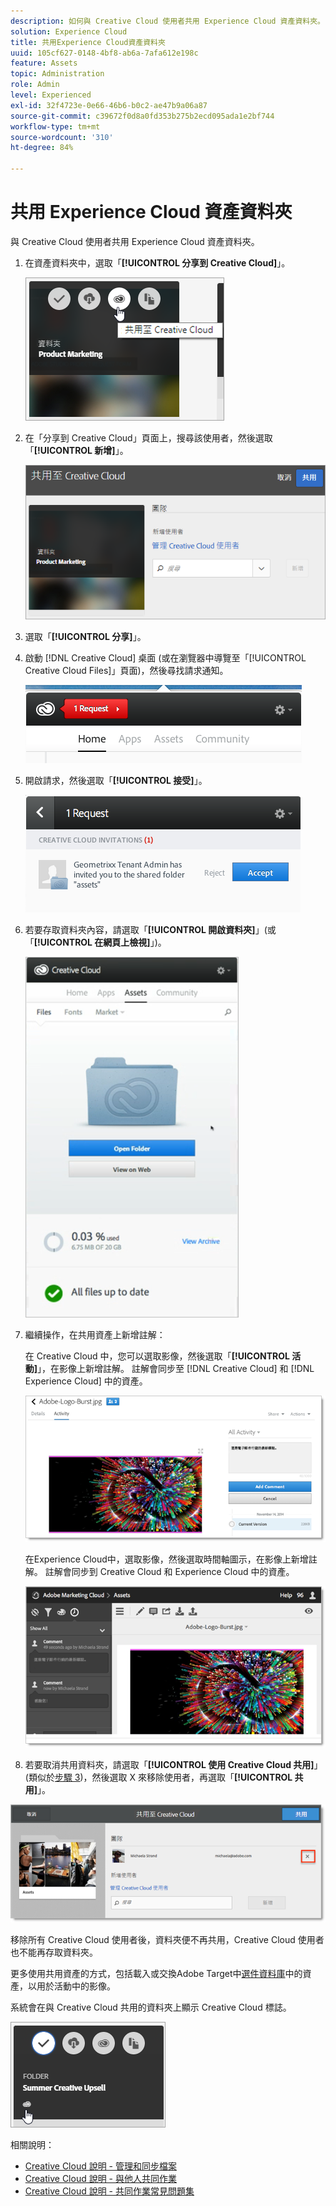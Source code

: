 ```yaml
---
description: 如何與 Creative Cloud 使用者共用 Experience Cloud 資產資料夾。
solution: Experience Cloud
title: 共用Experience Cloud資產資料夾
uuid: 105cf627-0148-4bf8-ab6a-7afa612e198c
feature: Assets
topic: Administration
role: Admin
level: Experienced
exl-id: 32f4723e-0e66-46b6-b0c2-ae47b9a06a87
source-git-commit: c39672f0d8a0fd353b275b2ecd095ada1e2bf744
workflow-type: tm+mt
source-wordcount: '310'
ht-degree: 84%

---
```


# 共用 Experience Cloud 資產資料夾

與 Creative Cloud 使用者共用 Experience Cloud 資產資料夾。

1. 在資產資料夾中，選取「**[!UICONTROL 分享到 Creative Cloud]**」。

   ![分享到 Creative Cloud](../../assets/asset-share-cc.png)
1. 在「分享到 Creative Cloud」頁面上，搜尋該使用者，然後選取「**[!UICONTROL 新增]**」。

   ![新增 Creative Cloud 使用者](../../assets/asset-share-cc-page.png)

1. 選取「**[!UICONTROL 分享]**」。
1. 啟動 [!DNL Creative Cloud] 桌面 (或在瀏覽器中導覽至「[!UICONTROL Creative Cloud Files]」頁面)，然後尋找請求通知。

   ![請求通知](../../assets/cc_share_request.png)
1. 開啟請求，然後選取「**[!UICONTROL 接受]**」。

   ![接受請求](../../assets/cc_share_accept.png)
1. 若要存取資料夾內容，請選取「**[!UICONTROL 開啟資料夾]**」(或「**[!UICONTROL 在網頁上檢視]**」)。

   ![在網頁上檢視](../../assets/creative_cloud_open_folder.png)
1. 繼續操作，在共用資產上新增註解：

   在 Creative Cloud 中，您可以選取影像，然後選取「**[!UICONTROL 活動]**」，在影像上新增註解。 註解會同步至 [!DNL Creative Cloud] 和 [!DNL Experience Cloud] 中的資產。

   ![在影像上新增註解](../../assets/asset_comment_cc.png)

   在Experience Cloud中，選取影像，然後選取時間軸圖示，在影像上新增註解。 註解會同步到 Creative Cloud 和 Experience Cloud 中的資產。

   ![在影像上新增註解](../../assets/asset_comment_mac.png)

1. 若要取消共用資料夾，請選取「**[!UICONTROL 使用 Creative Cloud 共用]**」(類似於[步驟 3](share.md))，然後選取 X 來移除使用者，再選取「**[!UICONTROL 共用]**」。

![取消共用資料夾](../../assets/asset_remove_user.png)

移除所有 Creative Cloud 使用者後，資料夾便不再共用，Creative Cloud 使用者也不能再存取資料夾。

更多使用共用資產的方式，包括載入或交換Adobe Target中[選件資料庫](https://experienceleague.adobe.com/docs/target/using/experiences/offers/manage-content.html)中的資產，以用於活動中的影像。

系統會在與 Creative Cloud 共用的資料夾上顯示 Creative Cloud 標誌。

![資料夾上的 Creative Cloud 標誌](../../assets/asset-cc-logo.png)

相關說明：

* [Creative Cloud 說明 - 管理和同步檔案](https://helpx.adobe.com/tw/creative-cloud/help/sync-creative-cloud-files.html)
* [Creative Cloud 說明 - 與他人共同作業](https://helpx.adobe.com/tw/creative-cloud/help/collaboration.html)
* [Creative Cloud 說明 - 共同作業常見問題集](https://helpx.adobe.com/tw/creative-cloud/help/collaboration-faq.html)
